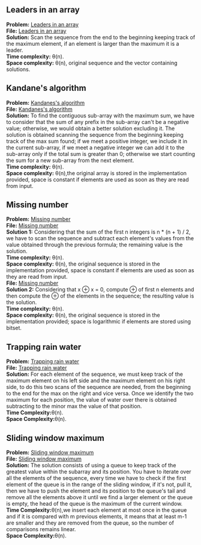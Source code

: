 ## Leaders in an array
**Problem:** [Leaders in an array](https://practice.geeksforgeeks.org/problems/leaders-in-an-array/0) \
**File:** [Leaders in an array](https://github.com/eleonoradgr/CompetitiveProgramming/blob/master/Lecture01/leaders.cpp) \
**Solution:** Scan the sequence from the end to the beginning keeping track of the maximum element,
if an element is larger than the maximum it is a leader.\
**Time complexity:** &theta;(n). \
**Space complexity:** &theta;(n), original sequence and the vector containing solutions. 
## Kandane's algorithm
**Problem:** [Kandanes's algorithm](https://practice.geeksforgeeks.org/problems/kadanes-algorithm/0) \
**File:** [Kandanes's algorithm](https://github.com/eleonoradgr/CompetitiveProgramming/blob/master/Lecture01/kadane.cpp) \
**Solution:** To find the contiguous sub-array with the maximum sum, we have to consider that the sum of any prefix in the sub-array can't be a negative value;
otherwise, we would obtain a better solution excluding it. The solution is obtained scanning the sequence from the beginning keeping track of 
the max sum found; if we meet a positive integer, we include it in the current sub-array, if we meet a negative integer we can add 
it to the sub-array only if the total sum is greater than 0; otherwise we start counting the sum for a new sub-array from the next element.\
**Time complexity:**  &theta;(n). \
**Space complexity:** &theta;(n),the original array is stored in the implementation provided, space is constant if elements are used as soon as they are read from input. 
## Missing number
**Problem:** [Missing number](https://practice.geeksforgeeks.org/problems/missing-number-in-array/0) \
**File:** [Missing number](https://github.com/eleonoradgr/CompetitiveProgramming/blob/master/Lecture01/missingNumber.cpp) \
**Solution 1:** Considering that the sum of the first n integers is n * (n + 1) / 2, we have to scan the sequence and subtract
each element's values from the value obtained through the previous formula; the remaining value is the solution.\
**Time complexity:**  &theta;(n). \
**Space complexity:** &theta;(n), the original sequence  is stored in the implementation provided, space is constant if elements are used as soon as they are read from input.\
**File:** [Missing number](https://github.com/eleonoradgr/CompetitiveProgramming/blob/master/Lecture01/missingNumberXOR.cpp) \
**Solution 2:** Considering that x &oplus;  x = 0, compute &oplus; of first n elements and then compute the &oplus; of the elements in the sequence;
the resulting value is the solution.\
**Time complexity:**  &theta;(n). \
**Space complexity:** &theta;(n), the original sequence  is stored in the implementation provided; space is logarithmic if elements are stored using bitset.
## Trapping rain water
**Problem:** [Trapping rain water](https://practice.geeksforgeeks.org/problems/trapping-rain-water/0) \
**File:** [Trapping rain water](https://github.com/eleonoradgr/CompetitiveProgramming/blob/master/Lecture01/trappingWater.cpp) \
**Solution:** For each element of the sequence, we must keep track of the maximum element on his left side and the maximum element on his right side, to do this
two scans of the sequence are needed, from the beginning to the end for the max on the right and vice versa. Once we identify the two maximum for each position, the value of
water over there is obtained subtracting to the minor max the value of that position.\
**Time Complexity:**&theta;(n).\
**Space Complexity:**&theta;(n). 
## Sliding window maximum
**Problem:** [Sliding window maximum](https://practice.geeksforgeeks.org/problems/maximum-of-all-subarrays-of-size-k/0) \
**File:** [Sliding window maximum](https://github.com/eleonoradgr/CompetitiveProgramming/blob/master/Lecture01/slidingWinMax.cpp) \
**Solution:** The solution consists of using a queue to keep track of the greatest value within the subarray and its position. You have to iterate 
over all the elements of the sequence, every time we have to check if the first element of the queue is in the range of the sliding window, if it's not, pull it,
then we have to push the element and its position to the queue's tail and remove all the elements above it until we find a larger element or the queue is empty, 
the head of the queue is the maximum of the current window.\
**Time Complexity:**&theta;(n),we insert each element at most once in the queue and if it is compared with m previous elements, it means that at least m-1 are smaller and they are removed
from the queue, so the number of comparisons remains linear.\
**Space Complexity:**&theta;(n). 